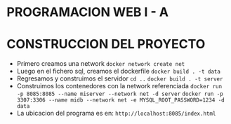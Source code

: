 # PROGRAMACION WEB I - A
# CONSTRUCCION DEL PROYECTO
- Primero creamos una network
`docker network create net`
- Luego en el fichero sql, creamos el dockerfile
`docker build . -t data`
- Regresamos y construimos el servidor
`cd ..`
`docker build . -t server`
- Construimos los contenedores con la network referenciada
`docker run -p 8085:8085 --name miserver --network net -d server`
`docker run -p 3307:3306 --name midb --network net -e MYSQL_ROOT_PASSWORD=1234 -d data`
- La ubicacion del programa es en:
`http://localhost:8085/index.html`
